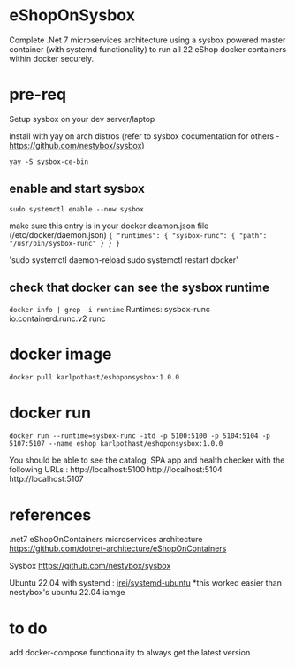 # eShopOnSysbox
Complete .Net 7 microservices architecture using a sysbox powered master container (with systemd functionality) to run all 22 eShop docker containers within docker securely. 

# pre-req
Setup sysbox on your dev server/laptop

install with yay on arch distros (refer to sysbox documentation for others - https://github.com/nestybox/sysbox) 

`yay -S sysbox-ce-bin`

enable and start sysbox
-----------------------
`sudo systemctl enable --now sysbox`

make sure this entry is in your docker deamon.json file (/etc/docker/daemon.json)
`{
    "runtimes": {
        "sysbox-runc": {
            "path": "/usr/bin/sysbox-runc"
        }
    }
}`

'sudo systemctl daemon-reload 
sudo systemctl restart docker'

check that docker can see the sysbox runtime
--------------------------------------------
`docker info | grep -i runtime`
Runtimes: sysbox-runc io.containerd.runc.v2 runc

# docker image
`docker pull karlpothast/eshoponsysbox:1.0.0`

# docker run
`docker run --runtime=sysbox-runc -itd -p 5100:5100 -p 5104:5104 -p 5107:5107 --name eshop karlpothast/eshoponsysbox:1.0.0`

You should be able to see the catalog, SPA app and health checker with the following URLs :
http://localhost:5100
http://localhost:5104
http://localhost:5107

# references
.net7 eShopOnContainers microservices architecture
https://github.com/dotnet-architecture/eShopOnContainers

Sysbox
https://github.com/nestybox/sysbox

Ubuntu 22.04 with systemd :
[jrei/systemd-ubuntu](https://hub.docker.com/r/jrei/systemd-ubuntu)
*this worked easier than nestybox's ubuntu 22.04 iamge

# to do
add docker-compose functionality to always get the latest version
